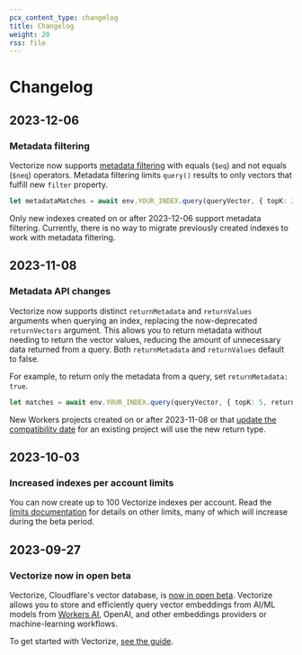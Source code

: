 ```yaml
---
pcx_content_type: changelog
title: Changelog
weight: 20
rss: file
---
```


# Changelog

## 2023-12-06

### Metadata filtering

Vectorize now supports [metadata filtering](/vectorize/learning/query-vectors/metadata-filtering) with equals (`$eq`) and not equals (`$neq`) operators. Metadata filtering limits `query()` results to only vectors that fulfill new `filter` property.

```ts
let metadataMatches = await env.YOUR_INDEX.query(queryVector, { topK: 3, filter: { streaming_platform: "netflix" }, returnValues: true, returnMetadata: true } )
```

Only new indexes created on or after 2023-12-06 support metadata filtering. Currently, there is no way to migrate previously created indexes to work with metadata filtering.

## 2023-11-08

### Metadata API changes

Vectorize now supports distinct `returnMetadata` and `returnValues` arguments when querying an index, replacing the now-deprecated `returnVectors` argument. This allows you to return metadata without needing to return the vector values, reducing the amount of unnecessary data returned from a query. Both `returnMetadata` and `returnValues` default to false.

For example, to return only the metadata from a query, set `returnMetadata: true`.

```ts
let matches = await env.YOUR_INDEX.query(queryVector, { topK: 5, returnMetadata: true })
```

New Workers projects created on or after 2023-11-08 or that [update the compatibility date](/workers/configuration/compatibility-dates/) for an existing project will use the new return type.

## 2023-10-03

### Increased indexes per account limits

You can now create up to 100 Vectorize indexes per account. Read the [limits documentation](/vectorize/platform/limits/) for details on other limits, many of which will increase during the beta period.

## 2023-09-27

### Vectorize now in open beta

Vectorize, Cloudflare's vector database, is [now in open beta](https://blog.cloudflare.com/vectorize-vector-database-open-beta/). Vectorize allows you to store and efficiently query vector embeddings from AI/ML models from [Workers AI](/workers-ai/), OpenAI, and other embeddings providers or machine-learning workflows.

To get started with Vectorize, [see the guide](/vectorize/get-started/).
